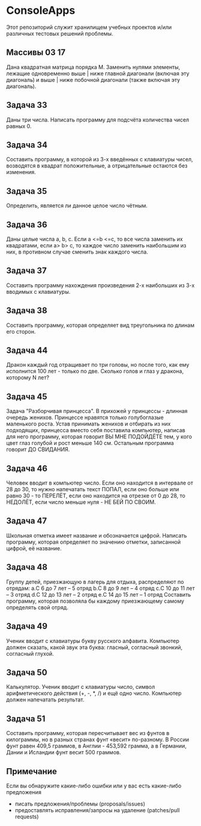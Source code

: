 # ConsoleApps

Этот репозиторий служит хранилищем учебных проектов и/или различных тестовых решений проблемы.

## Массивы 03 17
Дана квадратная матрица порядка M. Заменить нулями элементы, лежащие
одновременно выше | ниже главной диагонали (включая эту диагональ) и
выше | ниже побочной диагонали (также включая эту диагональ).

## Задача 33
Даны три числа. Написать программу для подсчёта количества
чисел равных 0.

## Задача 34
Составить программу, в которой из 3-х введённых с клавиатуры
чисел, возводятся в квадрат положительные, а отрицательные
остаются без изменения.

## Задача 35
Определить, является ли данное целое число чётным.

## Задача 36
Даны целые числа а, b, с. Если a <=b <=с, то все числа заменить
их квадратами, если а> b> с, то каждое число заменить
наибольшим из них, в противном случае сменить знак каждого
числа.

## Задача 37
Составить программу нахождения произведения 2-х наибольших
из 3-х вводимых с клавиатуры.

## Задача 38
Составить программу, которая определяет вид треугольника по
длинам его сторон.

## Задача 44
Дракон каждый год отращивает по три головы, но после того, как
ему исполнится 100 лет - только по две. Сколько голов и глаз у
дракона, которому N лет?

## Задача 45
Задача "Разборчивая принцесса". В прихожей у принцессы -
длинная очередь женихов. Принцессе нравятся только
голубоглазые маленького роста. Устав принимать женихов и
отбирать из них подходящих, принцесса вместо себя поставила
компьютер, написав для него программу, которая говорит ВЫ
МНЕ ПОДОЙДЁТЕ тем, у кого цвет глаз голубой и рост меньше
140 см. Остальным программа говорит ДО СВИДАНИЯ.

## Задача 46
Человек вводит в компьютер число. Если оно находится в
интервале от 28 до 30, то нужно напечатать текст ПОПАЛ, если
оно больше или равно 30 - то ПЕРЕЛЁТ, если оно находится на
отрезке от 0 до 28, то НЕДОЛЁТ, если число меньше нуля - НЕ БЕЙ
ПО СВОИМ.

## Задача 47
Школьная отметка имеет название и обозначается цифрой.
Написать программу, которая определяет по значению отметки,
записанной цифрой, её название.

## Задача 48
Группу детей, приезжающую в лагерь для отдыха, распределяют
по отрядам:
a.С 6 до 7 лет – 5 отряд
b.С 8 до 9 лет – 4 отряд
c.С 10 до 11 лет – 3 отряд
d.С 12 до 13 лет – 2 отряд
e.С 14 до 15 лет – 1 отряд
Составить программу, которая позволяла бы каждому
приезжающему самому определять свой отряд.

## Задача 49
Ученик вводит с клавиатуры букву русского алфавита.
Компьютер должен сказать, какой звук эта буква: гласный,
согласный звонкий, согласный глухой.

## Задача 50
Калькулятор. Ученик вводит с клавиатуры число, символ
арифметического действия (+, -, *, /) и ещё одно число.
Компьютер должен напечатать результат.

## Задача 51
Составить программу, которая пересчитывает вес из фунтов в
килограммы, но в разных странах фунт «весит» по-разному. В
России фунт равен 409,5 граммов, в Англии - 453,592 грамма, а в
Германии, Дании и Исландии фунт весит 500 граммов.

## Примечание
Если вы обнаружите какие-либо ошибки или у вас есть какие-либо предложения
  * писать предложения/проблемы (proposals/issues)
  * предоставлять исправления/запросы на удаление (patches/pull requests)